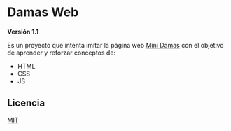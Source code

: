 # Damas Web

**Versión 1.1**

Es un proyecto que intenta imitar la página web [Mini Damas](https://www.minidamas.com/) con el objetivo de aprender y reforzar conceptos de:

- HTML
- CSS
- JS

## Licencia

[MIT](https://github.com/GianElli99/damas_web/blob/master/LICENSE)
